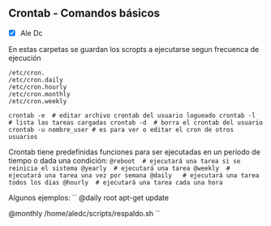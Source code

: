 ## Crontab - Comandos básicos

- [x] Ale Dc


En estas carpetas se guardan los scropts a ejecutarse segun frecuenca de ejecución
```
/etc/cron.
/etc/cron.daily
/etc/cron.hourly
/etc/cron.monthly
/etc/cron.weekly
```

``
crontab -e  # editar archivo crontab del usuario logueado
crontab -l  # lista las tareas cargadas
crontab -d  # borra el crontab del usuario
crontab -u nombre_user # es para ver o editar el cron de otros usuarios
``

Crontab tiene predefinidas funciones para ser ejecutadas en un período de tiempo o dada una condición:
``
@reboot  # ejecutará una tarea si se reinicia el sistema
@yearly  # ejecutará una tarea
@weekly  # ejecutará una tarea una vez por semana
@daily   # ejecutará una tarea todos los dias
@hourly  # ejecutará una tarea cada una hora
``

Algunos ejemplos:
``
@daily root apt-get update

@monthly  /home/aledc/scripts/respaldo.sh
``


